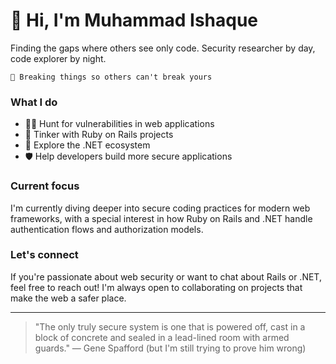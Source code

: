 # 👋 Hi, I'm Muhammad Ishaque

Finding the gaps where others see only code. Security researcher by day, code explorer by night.

```
🔐 Breaking things so others can't break yours
```

### What I do

- 🕵️‍♂️ Hunt for vulnerabilities in web applications
- 💎 Tinker with Ruby on Rails projects
- 🔷 Explore the .NET ecosystem
- 🛡️ Help developers build more secure applications

### Current focus

I'm currently diving deeper into secure coding practices for modern web frameworks, with a special interest in how Ruby on Rails and .NET handle authentication flows and authorization models.

### Let's connect

If you're passionate about web security or want to chat about Rails or .NET, feel free to reach out! I'm always open to collaborating on projects that make the web a safer place.

---

> "The only truly secure system is one that is powered off, cast in a block of concrete and sealed in a lead-lined room with armed guards." — Gene Spafford (but I'm still trying to prove him wrong)
